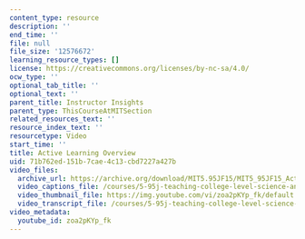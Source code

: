 ```yaml
---
content_type: resource
description: ''
end_time: ''
file: null
file_size: '12576672'
learning_resource_types: []
license: https://creativecommons.org/licenses/by-nc-sa/4.0/
ocw_type: ''
optional_tab_title: ''
optional_text: ''
parent_title: Instructor Insights
parent_type: ThisCourseAtMITSection
related_resources_text: ''
resource_index_text: ''
resourcetype: Video
start_time: ''
title: Active Learning Overview
uid: 71b762ed-151b-7cae-4c13-cbd7227a427b
video_files:
  archive_url: https://archive.org/download/MIT5.95JF15/MIT5_95JF15_ActiveLearningOverview_300k.mp4
  video_captions_file: /courses/5-95j-teaching-college-level-science-and-engineering-fall-2015/44507497938d5e1b929399894809004a_zoa2pKYp_fk.vtt
  video_thumbnail_file: https://img.youtube.com/vi/zoa2pKYp_fk/default.jpg
  video_transcript_file: /courses/5-95j-teaching-college-level-science-and-engineering-fall-2015/da1e33763a45526fdf606c4f084468f0_zoa2pKYp_fk.pdf
video_metadata:
  youtube_id: zoa2pKYp_fk
---
```

